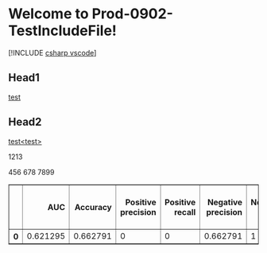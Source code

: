 # Welcome to Prod-0902-TestIncludeFile!

[!INCLUDE [csharp vscode](~/includes/bot-service-debug-bot/csharp-vscode.md)]

## Head1
[test<test>](https://op-dhs-prod-inspector.azurewebsites.net/Home/MonikerRangeList)

## Head2
[test&lt;test&gt;](https://op-dhs-prod-inspector.azurewebsites.net/Home/MonikerRangeList)


1213

456
678
7899

<div>
<style scoped>
    .dataframe tbody tr th:only-of-type {
        vertical-align: middle;
    }

    .dataframe tbody tr th {
        vertical-align: top;
    }

    .dataframe thead th {
        text-align: right;
    }
</style>
<table border="1" class="dataframe">
  <thead>
    <tr style="text-align: right;">
      <th></th>
      <th>AUC</th>
      <th>Accuracy</th>
      <th>Positive precision</th>
      <th>Positive recall</th>
      <th>Negative precision</th>
      <th>Negative recall</th>
      <th>Log-loss</th>
      <th>Log-loss reduction</th>
      <th>Test-set entropy (prior Log-Loss/instance)</th>
      <th>F1 Score</th>
      <th>AUPRC</th>
    </tr>
  </thead>
  <tbody>
    <tr>
      <th>0</th>
      <td>0.621295</td>
      <td>0.662791</td>
      <td>0</td>
      <td>0</td>
      <td>0.662791</td>
      <td>1</td>
      <td>1.006758</td>
      <td>-0.091782</td>
      <td>0.922123</td>
      <td>NaN</td>
      <td>0.529486</td>
    </tr>
  </tbody>
</table>
</div>
